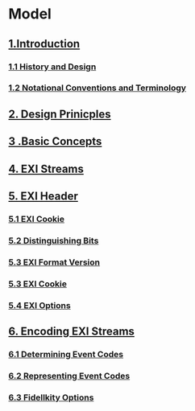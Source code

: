# Model

## [1.Introduction](001/)
### [1.1 History and Design](001001/)
### [1.2 Notational Conventions and Terminology](001002/)
## [2. Design Prinicples](002/)
## [3 .Basic Concepts](003/)
## [4. EXI Streams](004/)
## [5. EXI Header](005/)
### [5.1 EXI Cookie](005001/)
### [5.2 Distinguishing Bits](005002/)
### [5.3 EXI Format Version](005003/)
### [5.3 EXI Cookie](005003/)
### [5.4 EXI Options](005004/)
## [6. Encoding EXI Streams](006/)
### [6.1 Determining Event Codes](006001/)
### [6.2 Representing Event Codes](005002/)
### [6.3 Fidellkity Options](006003/)


